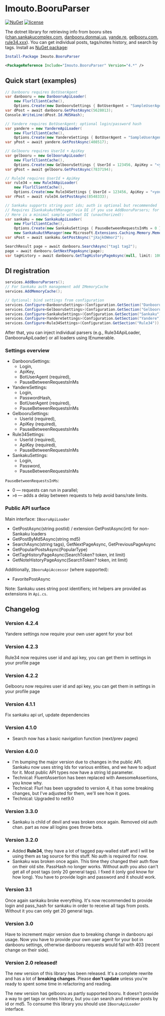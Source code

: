 # Imouto.BooruParser

[![NuGet](https://img.shields.io/nuget/v/Imouto.BooruParser.svg?style=flat-square)](https://www.nuget.org/packages/Imouto.BooruParser/)
[![license](https://img.shields.io/github/license/ImoutoChan/ImoutoBooruParser.svg?style=flat-square)](https://github.com/ImoutoChan/Imouto.BooruParser)

The dotnet library for retrieving info from booru sites ([chan.sankakucomplex.com](https://chan.sankakucomplex.com), [danbooru.donmai.us](https://danbooru.donmai.us), [yande.re](https://yande.re), [gelbooru.com](https://gelbooru.com), [rule34.xxx](https://rule34.xxx)). You can get individual posts, tags/notes history, and search by tags. Install as [NuGet package](https://www.nuget.org/packages/Imouto.BooruParser/):

```powershell
Install-Package Imouto.BooruParser
```
```xml
<PackageReference Include="Imouto.BooruParser" Version="4.*" />
```

## Quick start (examples)

```csharp
// Danbooru requires BotUserAgent
var danbooru = new DanbooruApiLoader(
    new FlurlClientCache(),
    Options.Create(new DanbooruSettings { BotUserAgent = "SampleUserAgent/v1" }));
var dPost = await danbooru.GetPostAsync(5628013);
Console.WriteLine(dPost.Id.Md5Hash);

// Yandere requires BotUserAgent; optional login/password hash
var yandere = new YandereApiLoader(
    new FlurlClientCache(),
    Options.Create(new YandereSettings { BotUserAgent = "SampleUserAgent/v1" }));
var yPost = await yandere.GetPostAsync(408517);

// Gelbooru requires UserId + ApiKey
var gelbooru = new GelbooruApiLoader(
    new FlurlClientCache(),
    Options.Create(new GelbooruSettings { UserId = 123456, ApiKey = "<your_api_key>", PauseBetweenRequestsInMs = 0 }));
var gPost = await gelbooru.GetPostAsync(7837194);

// Rule34 requires UserId + ApiKey
var rule34 = new Rule34ApiLoader(
    new FlurlClientCache(),
    Options.Create(new Rule34Settings { UserId = 123456, ApiKey = "<your_api_key>", PauseBetweenRequestsInMs = 1000 }));
var rPost = await rule34.GetPostAsync(8548333);

// Sankaku supports string post ids; auth is optional but recommended
// Requires ISankakuAuthManager via DI if you use AddBooruParsers; for manual usage see tests
// Here is a minimal sample without DI (unauthorized):
var sankaku = new SankakuApiLoader(
    new FlurlClientCache(),
    Options.Create(new SankakuSettings { PauseBetweenRequestsInMs = 0 }),
    new SankakuAuthManager(new Microsoft.Extensions.Caching.Memory.MemoryCache(new()), Options.Create(new SankakuSettings()), new FlurlClientCache()));
var sPost = await sankaku.GetPostAsync("jXajkOWmor2");

SearchResult page = await danbooru.SearchAsync("tag1 tag2");
page = await danbooru.GetNextPageAsync(page);
var tagHistory = await danbooru.GetTagHistoryPageAsync(null, limit: 100);
```

## DI registration

```csharp
services.AddBooruParsers();
// For Sankaku auth management add IMemoryCache
services.AddMemoryCache();

// Optional: bind settings from configuration
services.Configure<DanbooruSettings>(Configuration.GetSection("Danbooru"));
services.Configure<GelbooruSettings>(Configuration.GetSection("Gelbooru"));
services.Configure<SankakuSettings>(Configuration.GetSection("Sankaku"));
services.Configure<YandereSettings>(Configuration.GetSection("Yandere"));
services.Configure<Rule34Settings>(Configuration.GetSection("Rule34"));
```

After that, you can inject individual parsers (e.g., Rule34ApiLoader, DanbooruApiLoader) or all loaders using IEnumerable<IBooruApiLoader>.

### Settings overview

- DanbooruSettings: 
  - Login, 
  - ApiKey, 
  - BotUserAgent (required), 
  - PauseBetweenRequestsInMs
- YandereSettings: 
  - Login, 
  - PasswordHash, 
  - BotUserAgent (required), 
  - PauseBetweenRequestsInMs
- GelbooruSettings: 
  - UserId (required), 
  - ApiKey (required), 
  - PauseBetweenRequestsInMs
- Rule34Settings: 
  - UserId (required), 
  - ApiKey (required), 
  - PauseBetweenRequestsInMs
- SankakuSettings: 
  - Login, 
  - Password, 
  - PauseBetweenRequestsInMs

`PauseBetweenRequestsInMs`: 
  - 0 — requests can run in parallel; 
  - `>0` — adds a delay between requests to help avoid bans/rate limits.

### Public API surface

Main interface: `IBooruApiLoader`

- GetPostAsync(string postId) / extension GetPostAsync(int) for non-Sankaku loaders
- GetPostByMd5Async(string md5)
- SearchAsync(string tags), GetNextPageAsync, GetPreviousPageAsync
- GetPopularPostsAsync(PopularType)
- GetTagHistoryPageAsync(SearchToken? token, int limit)
- GetNoteHistoryPageAsync(SearchToken? token, int limit)

Additionally, `IBooruApiAccessor` (where supported): 
- FavoritePostAsync

Note: Sankaku uses string post identifiers; int helpers are provided as extensions in `Api.cs`.

## Changelog

### Version 4.2.4
Yandere settings now require your own user agent for your bot

### Version 4.2.3
Rule34 now requires user id and api key, you can get them in settings in your profile page

### Version 4.2.2
Gelbooru now requires user id and api key, you can get them in settings in your profile page

### Version 4.1.1
Fix sankaku api url, update dependencies

### Version 4.1.0
* Search now has a basic navigation function (next/prev pages)

### Version 4.0.0
* I'm bumping the major version due to changes in the public API. Sankaku now uses string Ids for various entities, 
and we have to adjust for it. Most public API types now have a string Id parameter.
* Technical: FluentAssertion has been replaced with AwesomeAssertions, you know why.
* Technical: Flurl has been upgraded to version 4, it has some breaking changes, but I've adjusted for them, we'll see 
how it goes.
* Technical: Upgraded to net9.0

### Version 3.3.0
* Sankaku is child of devil and was broken once again. Removed old auth chan. part as now all logins goes throw beta.

### Version 3.2.0
* Added **Rule34**, they have a lot of tagged pay-walled staff and I will be using them as tag source for this stuff. No auth is required for now.
* Sankaku was broken once again. This time they changed their auth flow on their old site. PassHash no longer works. Without auth you also can't get all of post tags (only 20 general tags). I fixed it (only god know for how long). You have to provide login and password and it should work.

### Version 3.1
Once again sankaku broke everything. It's now recommended to provide login and pass_hash for sankaku in order to receive all tags from posts. Without it you can only get 20 general tags.

### Version 3.0
Have to increment major version due to breaking change in danbooru api usage. Now you have to provide your own user agent for your bot in danbooru settings, otherwise danbooru requests would fail with 403 (recent change on their side).

### Version 2.0 released!

The new version of this library has been released. It's a complete rewrite and has a lot of **breaking changes**. Please **don't update** unless you're ready to spent some time in refactoring and reading.

The new version has gelbooru as partly supported booru. It doesn't provide a way to get tags or notes history, but you can search and retrieve posts by id or md5. To consume this library you should use `IBooruApiLoader` interface.
